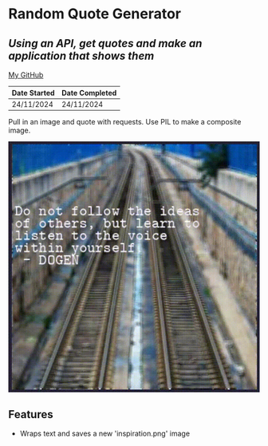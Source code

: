 # Random Quote Generator
## _Using an API, get quotes and make an application that shows them_
[My GitHub](https://github.com/andrew-data-git)


| Date Started | Date Completed |
| ------ | ------ |
| 24/11/2024 | 24/11/2024 |

Pull in an image and quote with requests.
Use PIL to make a composite image.

![](https://github.com/andrew-data-git/random_quote_generator/blob/main/demo.gif)

## Features

- Wraps text and saves a new 'inspiration.png' image
